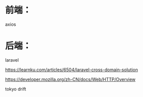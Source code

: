 # 前端：

axios







# 后端：

laravel



https://learnku.com/articles/6504/laravel-cross-domain-solution

https://developer.mozilla.org/zh-CN/docs/Web/HTTP/Overview

tokyo drift